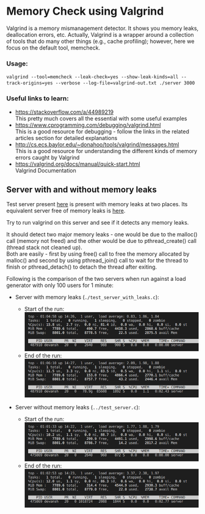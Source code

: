 # Memory Check using Valgrind

Valgrind is a memory mismanagement detector. It shows you memory leaks, deallocation errors, etc. Actually, Valgrind is a wrapper around a collection of tools that do many other things (e.g., cache profiling); however, here we focus on the default tool, memcheck.

### Usage:

```
valgrind --tool=memcheck --leak-check=yes --show-leak-kinds=all --track-origins=yes --verbose --log-file=valgrind-out.txt ./server 3000
```

### Useful links to learn:

- https://stackoverflow.com/a/44989219  
  This pretty much covers all the essential with some useful examples
- https://www.cprogramming.com/debugging/valgrind.html  
  This is a good resource for debugging - follow the links in the related articles section for detailed explanations
- http://cs.ecs.baylor.edu/~donahoo/tools/valgrind/messages.html  
  This is a good resource for understanding the different kinds of memory errors caught by Valgrind
- https://valgrind.org/docs/manual/quick-start.html  
  Valgrind Documentation

## Server with and without memory leaks

Test server present [here](./test_server_with_leaks.c) is present with memory leaks at two places. Its equivalent server free of memory leaks is [here](../test_server.c).

Try to run valgrind on this server and see if it detects any memory leaks.

It should detect two major memory leaks - one would be due to the malloc() call (memory not freed) and the other would be due to pthread_create() call (thread stack not cleaned up).  
Both are easily - first by using free() call to free the memory allocated by malloc() and second by using pthread_join() call to wait for the thread to finish or pthread_detach() to detach the thread after exiting.

Following is the comparison of the two servers when run against a load generator with only 100 users for 1 minute:

- Server with memory leaks (`./test_server_with_leaks.c`):

  - Start of the run: ![Server with memory leaks at Start](./with_leaks_start.png)
  - End of the run: ![Server with memory leaks at End](./with_leaks_end.png)

- Server without memory leaks (`../test_server.c`):
  - Start of the run: ![Server without memory leaks at Start](./without_leaks_start.png)
  - End of the run: ![Server without memory leaks at End](./without_leaks_end.png)
